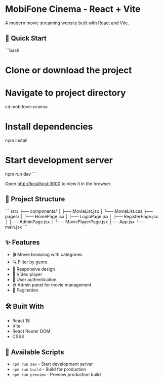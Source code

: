 # MobiFone Cinema - React + Vite

A modern movie streaming website built with React and Vite.

## 🚀 Quick Start

\`\`\`bash
# Clone or download the project
# Navigate to project directory
cd mobifone-cinema

# Install dependencies
npm install

# Start development server
npm run dev
\`\`\`

Open [http://localhost:3000](http://localhost:3000) to view it in the browser.

## 📁 Project Structure

\`\`\`
src/
├── components/
│   ├── MovieList.jsx
│   └── MovieList.css
├── pages/
│   ├── HomePage.jsx
│   ├── LoginPage.jsx
│   ├── RegisterPage.jsx
│   ├── AdminPage.jsx
│   └── MoviePlayerPage.jsx
├── App.jsx
└── main.jsx
\`\`\`

## ✨ Features

- 🎬 Movie browsing with categories
- 🔍 Filter by genre
- 📱 Responsive design
- 🎥 Video player
- 👤 User authentication
- ⚙️ Admin panel for movie management
- 📄 Pagination

## 🛠️ Built With

- React 18
- Vite
- React Router DOM
- CSS3

## 📝 Available Scripts

- `npm run dev` - Start development server
- `npm run build` - Build for production
- `npm run preview` - Preview production build
